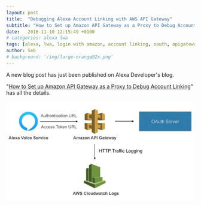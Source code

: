 ```yaml
---
layout: post
title:  "Debugging Alexa Account Linking with AWS API Gateway"
subtitle: "How to Set up Amazon API Gateway as a Proxy to Debug Account Linking"
date:   2016-11-10 12:15:49 +0100
# categories: alexa lwa
tags: [alexa, lwa, login with amazon, account linking, oauth, apigateway, aws, debug]
author: Seb
# background: '/img/large-orange@2x.png'
---
```


A new blog post has just been published on Alexa Developer's blog.

"[How to Set up Amazon API Gateway as a Proxy to Debug Account Linking][al_debugging]" has all the details.

![Here is the architecture:](/img/posts/2016-11-10-account-linking-debugging.jpg)

[al_debugging]: https://developer.amazon.com/blogs/alexa/post/TxQN2C04S97C0J/how-to-set-up-amazon-api-gateway-as-a-proxy-to-debug-account-linking#
